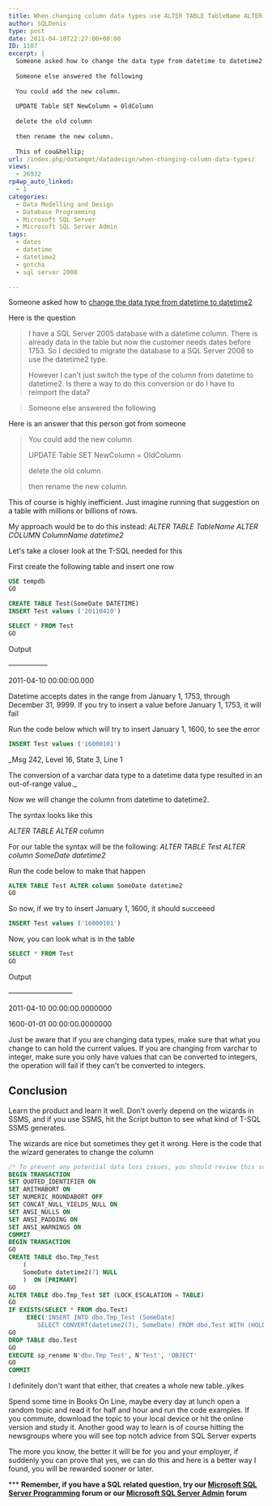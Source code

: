 ```yaml
---
title: When changing column data types use ALTER TABLE TableName ALTER Column syntax, don't drop and recreate column
author: SQLDenis
type: post
date: 2011-04-10T22:27:00+00:00
ID: 1107
excerpt: |
  Someone asked how to change the data type from datetime to datetime2
  
  Someone else answered the following
  
  You could add the new column.
  
  UPDATE Table SET NewColumn = OldColumn
  
  delete the old column
  
  then rename the new column.
  
  This of cou&hellip;
url: /index.php/datamgmt/datadesign/when-changing-column-data-types/
views:
  - 26932
rp4wp_auto_linked:
  - 1
categories:
  - Data Modelling and Design
  - Database Programming
  - Microsoft SQL Server
  - Microsoft SQL Server Admin
tags:
  - dates
  - datetime
  - datetime2
  - gotcha
  - sql server 2008

---
```

Someone asked how to [change the data type from datetime to datetime2][1]

Here is the question

> I have a SQL Server 2005 database with a datetime column. There is already data in the table but now the customer needs dates before 1753. So I decided to migrate the database to a SQL Server 2008 to use the datetime2 type.
> 
> However I can't just switch the type of the column from datetime to datetime2. Is there a way to do this conversion or do I have to reimport the data?
  
> Someone else answered the following

Here is an answer that this person got from someone

> You could add the new column.
> 
> UPDATE Table SET NewColumn = OldColumn
> 
> delete the old column
> 
> then rename the new column.

This of course is highly inefficient. Just imagine running that suggestion on a table with millions or billions of rows.

My approach would be to do this instead: _ALTER TABLE TableName ALTER COLUMN ColumnName datetime2_

Let's take a closer look at the T-SQL needed for this

First create the following table and insert one row

```sql
USE tempdb
GO

CREATE TABLE Test(SomeDate DATETIME)
INSERT Test values ('20110410')

SELECT * FROM Test
GO
```

Output
  
—————–
  
2011-04-10 00:00:00.000

Datetime accepts dates in the range from January 1, 1753, through December 31, 9999. If you try to insert a value before January 1, 1753, it will fail
  
Run the code below which will try to insert January 1, 1600, to see the error

```sql
INSERT Test values ('16000101')
```

_Msg 242, Level 16, State 3, Line 1
  
The conversion of a varchar data type to a datetime data type resulted in an out-of-range value._

Now we will change the column from datetime to datetime2.
  
The syntax looks like this

_ALTER TABLE <TableName> ALTER column <ColumnName> <New date type>_

For our table the syntax will be the following: _ALTER TABLE Test ALTER column SomeDate datetime2_
  
Run the code below to make that happen

```sql
ALTER TABLE Test ALTER column SomeDate datetime2
GO
```
So now, if we try to insert January 1, 1600, it should succeeed

```sql
INSERT Test values ('16000101')
```

Now, you can look what is in the table

```sql
SELECT * FROM Test
GO
```

Output
  
—————————
  
2011-04-10 00:00:00.0000000
  
1600-01-01 00:00:00.0000000

Just be aware that if you are changing data types, make sure that what you change to can hold the current values. If you are changing from varchar to integer, make sure you only have values that can be converted to integers, the operation will fail if they can't be converted to integers.

## Conclusion

Learn the product and learn it well. Don't overly depend on the wizards in SSMS, and if you use SSMS, hit the Script button to see what kind of T-SQL SSMS generates.

The wizards are nice but sometimes they get it wrong. Here is the code that the wizard generates to change the column

```sql
/* To prevent any potential data loss issues, you should review this script in detail before running it outside the context of the database designer.*/
BEGIN TRANSACTION
SET QUOTED_IDENTIFIER ON
SET ARITHABORT ON
SET NUMERIC_ROUNDABORT OFF
SET CONCAT_NULL_YIELDS_NULL ON
SET ANSI_NULLS ON
SET ANSI_PADDING ON
SET ANSI_WARNINGS ON
COMMIT
BEGIN TRANSACTION
GO
CREATE TABLE dbo.Tmp_Test
	(
	SomeDate datetime2(7) NULL
	)  ON [PRIMARY]
GO
ALTER TABLE dbo.Tmp_Test SET (LOCK_ESCALATION = TABLE)
GO
IF EXISTS(SELECT * FROM dbo.Test)
	 EXEC('INSERT INTO dbo.Tmp_Test (SomeDate)
		SELECT CONVERT(datetime2(7), SomeDate) FROM dbo.Test WITH (HOLDLOCK TABLOCKX)')
GO
DROP TABLE dbo.Test
GO
EXECUTE sp_rename N'dbo.Tmp_Test', N'Test', 'OBJECT' 
GO
COMMIT

```
I definitely don't want that either, that creates a whole new table..yikes

Spend some time in Books On Line, maybe every day at lunch open a random topic and read it for half and hour and run the code examples. If you commute, download the topic to your local device or hit the online version and study it. Another good way to learn is of course hitting the newsgroups where you will see top notch advice from SQL Server experts

The more you know, the better it will be for you and your employer, if suddenly you can prove that yes, we can do this and here is a better way I found, you will be rewarded sooner or later.

\*** **Remember, if you have a SQL related question, try our [Microsoft SQL Server Programming][2] forum or our [Microsoft SQL Server Admin][3] forum**<ins></ins>

 [1]: http://stackoverflow.com/questions/5581639/convert-datetime-column-to-datetime2-column-in-sql-server/5581702#5581702
 [2]: http://forum.ltd.local/viewforum.php?f=17
 [3]: http://forum.ltd.local/viewforum.php?f=22